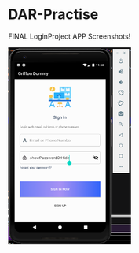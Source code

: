 # DAR-Practise
FINAL LoginProject APP Screenshots!


<img src="./loginpage1.png" alt="drawing" width="250" height="400"/>
